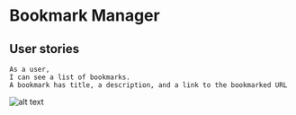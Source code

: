 # Bookmark Manager

## User stories
```
As a user,
I can see a list of bookmarks.
A bookmark has title, a description, and a link to the bookmarked URL

```
![alt text]("./user_story1.jpg")
